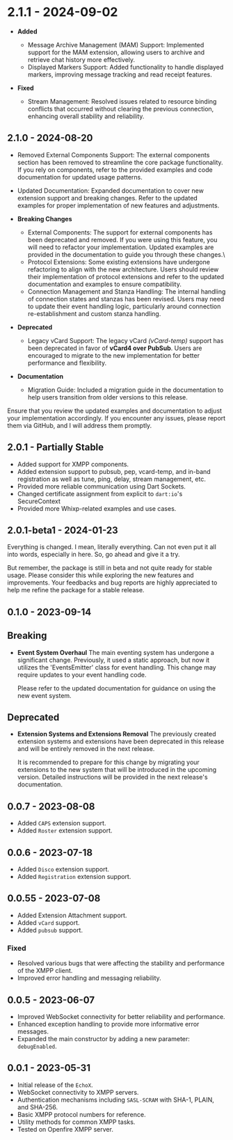 # 2.1.1 - 2024-09-02

- **Added**
  - Message Archive Management (MAM) Support: Implemented support for the MAM extension, allowing users to archive and retrieve chat history more effectively.
  - Displayed Markers Support: Added functionality to handle displayed markers, improving message tracking and read receipt features.

- **Fixed**
  - Stream Management: Resolved issues related to resource binding conflicts that occurred without clearing the previous connection, enhancing overall stability and reliability.

## 2.1.0 - 2024-08-20

- Removed External Components Support: The external components section has been removed to streamline the core package functionality. If you rely on components, refer to the provided examples and code documentation for updated usage patterns.
- Updated Documentation: Expanded documentation to cover new extension support and breaking changes. Refer to the updated examples for proper implementation of new features and adjustments.

- **Breaking Changes**

  - External Components: The support for external components has been deprecated and removed. If you were using this feature, you will need to refactor your implementation. Updated examples are provided in the documentation to guide you through these changes.\
  - Protocol Extensions: Some existing extensions have undergone refactoring to align with the new architecture. Users should review their implementation of protocol extensions and refer to the updated documentation and examples to ensure compatibility.
  - Connection Management and Stanza Handling: The internal handling of connection states and stanzas has been revised. Users may need to update their event handling logic, particularly around connection re-establishment and custom stanza handling.

- **Deprecated**

  - Legacy vCard Support: The legacy vCard _(vCard-temp)_ support has been deprecated in favor of **vCard4 over PubSub**. Users are encouraged to migrate to the new implementation for better performance and flexibility.

- **Documentation**
  - Migration Guide: Included a migration guide in the documentation to help users transition from older versions to this release.

Ensure that you review the updated examples and documentation to adjust your implementation accordingly. If you encounter any issues, please report them via GitHub, and I will address them promptly.

## 2.0.1 - Partially Stable

- Added support for XMPP components.
- Added extension support to pubsub, pep, vcard-temp, and in-band registration as well as tune, ping, delay, stream management, etc.
- Provided more reliable communication using Dart Sockets.
- Changed certificate assignment from explicit to `dart:io`'s SecureContext
- Provided more Whixp-related examples and use cases.

## 2.0.1-beta1 - 2024-01-23

Everything is changed. I mean, literally everything. Can not even put it all into words, especially in here. So, go ahead and give it a try.

But remember, the package is still in beta and not quite ready for stable usage. Please consider this while exploring the new features and improvements. Your feedbacks and bug reports are highly appreciated to help me refine the package for a stable release.

## 0.1.0 - 2023-09-14

## Breaking

- **Event System Overhaul**
  The main eventing system has undergone a significant change. Previously, it used a static approach, but now it utilizes the 'EventsEmitter' class for event handling. This change may require updates to your event handling code.

  Please refer to the updated documentation for guidance on using the new event system.

## Deprecated

- **Extension Systems and Extensions Removal**
  The previously created extension systems and extensions have been deprecated in this release and will be entirely removed in the next release.

  It is recommended to prepare for this change by migrating your extensions to the new system that will be introduced in the upcoming version. Detailed instructions will be provided in the next release's documentation.

## 0.0.7 - 2023-08-08

- Added `CAPS` extension support.
- Added `Roster` extension support.

## 0.0.6 - 2023-07-18

- Added `Disco` extension support.
- Added `Registration` extension support.

## 0.0.55 - 2023-07-08

- Added Extension Attachment support.
- Added `vCard` support.
- Added `pubsub` support.

### Fixed

- Resolved various bugs that were affecting the stability and performance of the XMPP client.
- Improved error handling and messaging reliability.

## 0.0.5 - 2023-06-07

- Improved WebSocket connectivity for better reliability and performance.
- Enhanced exception handling to provide more informative error messages.
- Expanded the main constructor by adding a new parameter: `debugEnabled`.

## 0.0.1 - 2023-05-31

- Initial release of the `EchoX`.
- WebSocket connectivity to XMPP servers.
- Authentication mechanisms including `SASL-SCRAM` with SHA-1, PLAIN, and SHA-256.
- Basic XMPP protocol numbers for reference.
- Utility methods for common XMPP tasks.
- Tested on Openfire XMPP server.

